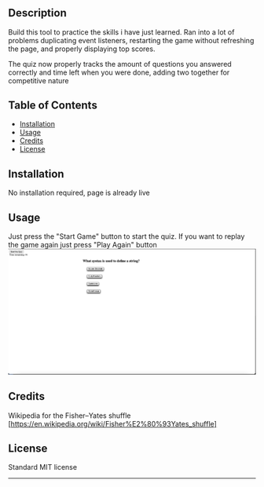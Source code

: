 # <JS arcade>

## Description

Build this tool to practice the skills i have just learned. Ran into a lot of problems duplicating event listeners, restarting the game without refreshing the page, and properly displaying top scores. 

The quiz now properly tracks the amount of questions you answered correctly and time left when you were done, adding two together for competitive nature


## Table of Contents


- [Installation](#installation)
- [Usage](#usage)
- [Credits](#credits)
- [License](#license)

## Installation

No installation required, page is already live

## Usage

Just press the "Start Game" button to start the quiz. If you want to replay the game again just press "Play Again" button
![screenshot](Assets/ScreenShot.png)

## Credits

Wikipedia for the Fisher–Yates shuffle [https://en.wikipedia.org/wiki/Fisher%E2%80%93Yates_shuffle]

## License

Standard MIT license

---
